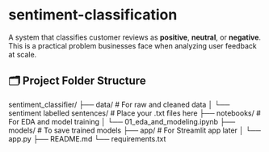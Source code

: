 # sentiment-classification
A system that classifies customer reviews as **positive**, **neutral**, or **negative**. This is a practical problem businesses face when analyzing user feedback at scale.

## 🗂️ Project Folder Structure

sentiment_classifier/
├── data/                       # For raw and cleaned data
│   └── sentiment labelled sentences/   # Place your .txt files here
├── notebooks/                  # For EDA and model training
│   └── 01_eda_and_modeling.ipynb
├── models/                     # To save trained models
├── app/                        # For Streamlit app later
│   └── app.py
├── README.md
└── requirements.txt
